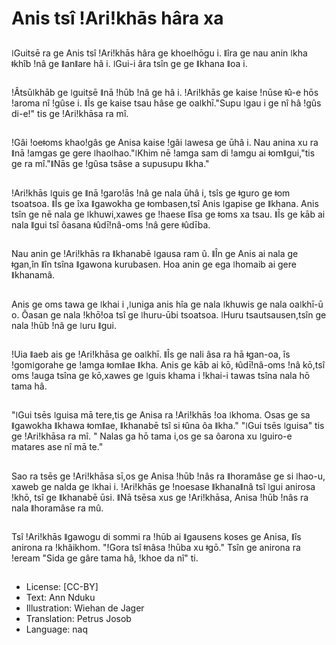 # Anis tsî ǃAriǃkhās hâra xa

##
ǀGuitsē ra ge Anis tsî ǃAriǃkhās hâra ge khoeǀhōgu i. ǁîra ge nau anin ǀkha ǂkhîb ǃnâ ge ǁanǁare hâ i. ǀGui-i âra tsîn ge ge ǁkhana ǁoa i.

##
 ǃÂtsūǀkhāb ge ǀguitsē ǁnā ǃhūb ǃnâ ge hâ i. ǃAriǃkhās ge kaise ǃnūse ǂû-e hōs ǃaroma nî ǃgûse i. ǁÎs ge kaise tsau hâse ge oaǀkhī."Supu ǀgau i ge nî hâ ǃgûs di-e!" tis ge ǃAriǃkhāsa ra mî.

##
ǃGâi ǃoeǂoms khaoǃgâs ge Anisa kaise ǃgâi ǀawesa ge ūhâ i. Nau anina xu ra ǁnā ǃamgas ge gere ǀhaoǀhao."ǀKhim nē ǃamga sam di ǃamgu ai ǂomǁgui,"tis ge ra mî."ǁNās ge ǃgûsa tsâse a supusupu ǁkha."

##
ǃAriǃkhās ǀguis ge ǁnā ǃgaroǃās ǃnâ ge nala ūhâ i, tsîs ge ǂguro ge ǂom tsoatsoa. ǁÎs ge îxa ǁgawokha ge ǂombasen,tsî Anis ǀgapise ge ǁkhana. Anis tsîn ge nē nala ge ǀkhuwi,xawes ge ǃhaese ǁîsa ge ǂoms xa tsau. ǁÎs ge kāb ai nala ǁgui tsî ôasana ǂûdīǃnâ-oms ǃnâ gere ǂûdība.

##
Nau anin ge ǃAriǃkhās ra ǁkhanabē ǀgausa ram û. ǁÎn ge Anis ai nala ge ǂgan,în ǁîn tsîna ǁgawona kurubasen. Hoa anin ge ega ǀhomaib ai gere ǁkhanamâ.

##
Anis ge oms tawa ge ǀkhai i ,ǀuniga anis hîa ge nala ǀkhuwis ge nala oaǀkhī-ū o. Ôasan ge nala ǃkhōǃoa tsî ge ǀhuru-ūbi tsoatsoa. ǀHuru tsautsausen,tsîn ge nala ǃhūb ǃnâ ge ǀuru ǁgui.

##
ǃUia ǁaeb ais ge ǃAriǃkhāsa ge oaǀkhī. ǁÎs ge nali âsa ra hā ǂgan-oa, îs ǃgomǀgorahe ge ǃamga ǂomǁae ǁkha. Anis ge kāb ai kō, ǂûdīǃnâ-oms ǃnâ kō,tsî oms ǃauga tsîna ge kō,xawes ge ǀguis khama i ǃkhai-i tawas tsîna nala hō tama hâ.

##
"ǀGui tsēs ǀguisa mā tere,tis ge Anisa ra ǃAriǃkhās ǃoa ǀkhoma. Osas ge sa ǁgawokha ǁkhawa ǂomǁae, ǁkhanabē tsî si ǂûna ôa ǁkha." "ǀGui tsēs ǀguisa" tis ge ǃAriǃkhāsa ra mî. " Nalas ga hō tama i,os ge sa ôarona xu ǀguiro-e matares ase nî mā te."

##
Sao ra tsēs ge ǃAriǃkhāsa sī,os ge Anisa ǃhūb ǃnâs ra ǁhoramâse ge si ǀhao-u, xaweb ge nalda ge ǀkhai i. ǃAriǃkhās ge ǃnoesase ǁkhanaǁnâ tsî ǀgui anirosa ǃkhō, tsî ge ǁkhanabē ūsi. ǁNā tsēsa xus ge ǃAriǃkhāsa, Anisa ǃhūb ǃnâs ra nala ǁhoramâse ra mû.

##
Tsî ǃAriǃkhās ǁgawogu di sommi ra ǃhūb ai ǁgausens koses ge Anisa, ǁîs anirona ra ǃkhâikhom. "ǃGora tsî ǂnâsa ǃhūba xu ǂgō." Tsîn ge anirona ra ǃeream "Sida ge gâre tama hâ, ǃkhoe da nî" ti.

##
* License: [CC-BY]
* Text: Ann Nduku
* Illustration: Wiehan de Jager
* Translation: Petrus Josob
* Language: naq
